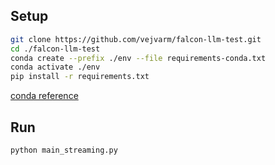 Setup
---
``` bash
git clone https://github.com/vejvarm/falcon-llm-test.git
cd ./falcon-llm-test
conda create --prefix ./env --file requirements-conda.txt
conda activate ./env
pip install -r requirements.txt
```

[conda reference](https://conda.io/projects/conda/en/latest/user-guide/tasks/manage-environments.html#specifying-a-location-for-an-environment)


Run
---
``` bash
python main_streaming.py
```